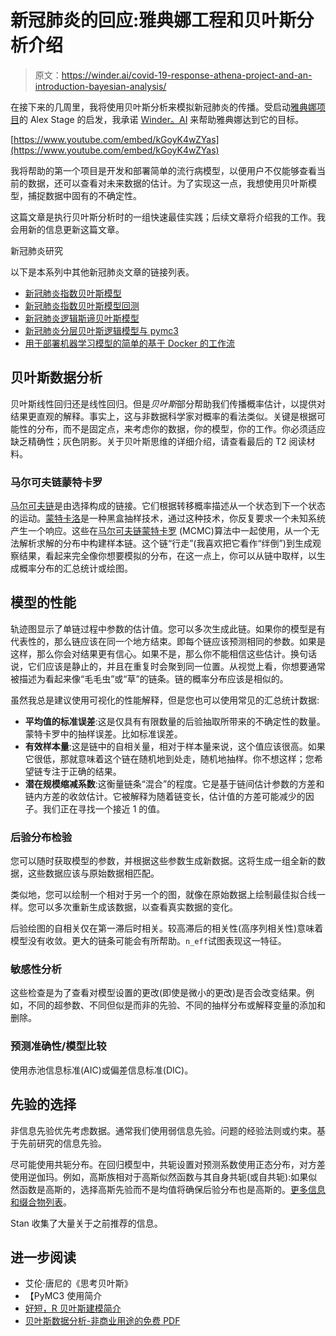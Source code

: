 # 新冠肺炎的回应:雅典娜工程和贝叶斯分析介绍

> 原文：<https://winder.ai/covid-19-response-athena-project-and-an-introduction-bayesian-analysis/>

在接下来的几周里，我将使用贝叶斯分析来模拟新冠肺炎的传播。受启动[雅典娜项目](https://athena-project.life/)的 Alex Stage 的启发，我承诺 [Winder。AI](https://winder.ai/) 来帮助雅典娜达到它的目标。

[https://www.youtube.com/embed/kGoyK4wZYas](https://www.youtube.com/embed/kGoyK4wZYas)

我将帮助的第一个项目是开发和部署简单的流行病模型，以便用户不仅能够查看当前的数据，还可以查看对未来数据的估计。为了实现这一点，我想使用贝叶斯模型，捕捉数据中固有的不确定性。

这篇文章是执行贝叶斯分析时的一组快速最佳实践；后续文章将介绍我的工作。我会用新的信息更新这篇文章。

新冠肺炎研究

以下是本系列中其他新冠肺炎文章的链接列表。

*   [新冠肺炎指数贝叶斯模型](https://winder.ai/covid-19-exponential-bayesian-model/)
*   [新冠肺炎指数贝叶斯模型回测](https://winder.ai/covid-19-exponential-bayesian-model-backtesting/)
*   [新冠肺炎逻辑斯谛贝叶斯模型](https://winder.ai/covid-19-logistic-bayesian-model/)
*   [新冠肺炎分层贝叶斯逻辑模型与 pymc3](https://winder.ai/covid-19-hierarchical-bayesian-logistic-model-with-pymc3/)
*   [用于部署机器学习模型的简单的基于 Docker 的工作流](https://winder.ai/a-simple-docker-based-workflow-for-deploying-a-machine-learning-model/)

## 贝叶斯数据分析

贝叶斯线性回归还是线性回归。但是*贝叶斯*部分帮助我们传播概率估计，以提供对结果更直观的解释。事实上，这与非数据科学家对概率的看法类似。关键是根据可能性的分布，而不是固定点，来考虑你的数据，你的模型，你的工作。你必须适应缺乏精确性；灰色阴影。关于贝叶斯思维的详细介绍，请查看最后的 T2 阅读材料。

### 马尔可夫链蒙特卡罗

[马尔可夫链](https://en.wikipedia.org/wiki/Markov_chain)是由选择构成的链接。它们根据转移概率描述从一个状态到下一个状态的运动。[蒙特卡洛](https://en.wikipedia.org/wiki/Monte_Carlo_method)是一种黑盒抽样技术，通过这种技术，你反复要求一个未知系统产生一个响应。这些在[马尔可夫链蒙特卡罗](https://en.wikipedia.org/wiki/Markov_chain_Monte_Carlo) (MCMC)算法中一起使用，从一个无法解析求解的分布中构建样本链。这个链“行走”(我喜欢把它看作“绊倒”)到生成观察结果，看起来完全像你想要模拟的分布，在这一点上，你可以从链中取样，以生成概率分布的汇总统计或绘图。

## 模型的性能

轨迹图显示了单链过程中参数的估计值。您可以多次生成此链。如果你的模型是有代表性的，那么链应该在同一个地方结束。即每个链应该预测相同的参数。如果是这样，那么你会对结果更有信心。如果不是，那么你不能相信这些估计。换句话说，它们应该是静止的，并且在重复时会聚到同一位置。从视觉上看，你想要通常被描述为看起来像“毛毛虫”或“草”的链条。链的概率分布应该是相似的。

虽然我总是建议使用可视化的性能解释，但是您也可以使用常见的汇总统计数据:

*   **平均值的标准误差**:这是仅具有有限数量的后验抽取所带来的不确定性的数量。蒙特卡罗中的抽样误差。比如标准误差。
*   **有效样本量**:这是链中的自相关量，相对于样本量来说，这个值应该很高。如果它很低，那就意味着这个链在随机地到处走，随机地抽样。你不想这样；您希望链专注于正确的结果。
*   **潜在规模缩减系数**:这衡量链条“混合”的程度。它是基于链间估计参数的方差和链内方差的收敛估计。它被解释为随着链变长，估计值的方差可能减少的因子。我们正在寻找一个接近 1 的值。

### 后验分布检验

您可以随时获取模型的参数，并根据这些参数生成新数据。这将生成一组全新的数据，这些数据应该与原始数据相匹配。

类似地，您可以绘制一个相对于另一个的图，就像在原始数据上绘制最佳拟合线一样。您可以多次重新生成该数据，以查看真实数据的变化。

后验绘图的自相关仅在第一滞后时相关。较高滞后的相关性(高序列相关性)意味着模型没有收敛。更大的链条可能会有所帮助。`n_eff`试图表现这一特征。

### 敏感性分析

这些检查是为了查看对模型设置的更改(即使是微小的更改)是否会改变结果。例如，不同的超参数、不同但似是而非的先验、不同的抽样分布或解释变量的添加和删除。

### 预测准确性/模型比较

使用赤池信息标准(AIC)或偏差信息标准(DIC)。

## 先验的选择

非信息先验优先考虑数据。通常我们使用弱信息先验。问题的经验法则或约束。基于先前研究的信息先验。

尽可能使用共轭分布。在回归模型中，共轭设置对预测系数使用正态分布，对方差使用逆伽玛。例如，高斯族相对于高斯似然函数与其自身共轭(或自共轭):如果似然函数是高斯的，选择高斯先验而不是均值将确保后验分布也是高斯的。[更多信息和缀合物列表](https://en.wikipedia.org/wiki/Conjugate_prior)。

Stan 收集了大量关于之前推荐的信息。

## 进一步阅读

*   艾伦·唐尼的《思考贝叶斯》
*   【PyMC3 使用简介
*   [好短，R 贝叶斯建模简介](https://m-clark.github.io/bayesian-basics/intro.html)
*   [贝叶斯数据分析-非商业用途的免费 PDF](http://www.stat.columbia.edu/~gelman/book/)
